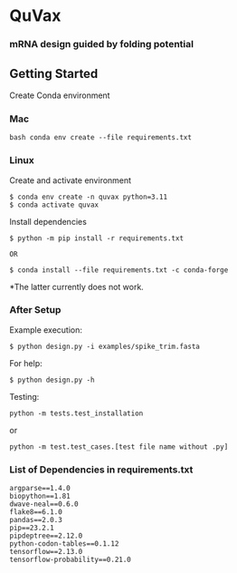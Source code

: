 # QuVax
### mRNA design guided by folding potential

## Getting Started

Create Conda environment

### Mac

```bash conda env create --file requirements.txt```

### Linux

Create and activate environment

```
$ conda env create -n quvax python=3.11
$ conda activate quvax
```

Install dependencies

```
$ python -m pip install -r requirements.txt

OR

$ conda install --file requirements.txt -c conda-forge
```

*The latter currently does not work.

### After Setup

Example execution:

```
$ python design.py -i examples/spike_trim.fasta
````

For help:

```$ python design.py -h```

Testing:

```python -m tests.test_installation```

or

```python -m test.test_cases.[test file name without .py]```

### List of Dependencies in requirements.txt

```
argparse==1.4.0
biopython==1.81
dwave-neal==0.6.0
flake8==6.1.0
pandas==2.0.3
pip==23.2.1
pipdeptree==2.12.0
python-codon-tables==0.1.12
tensorflow==2.13.0
tensorflow-probability==0.21.0
```
